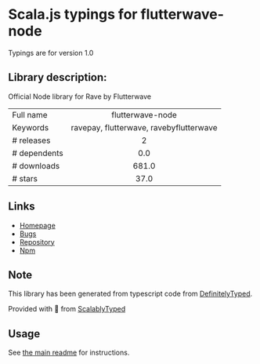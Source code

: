 
# Scala.js typings for flutterwave-node

Typings are for version 1.0

## Library description:
Official Node library for Rave by Flutterwave

|                    |                 |
| ------------------ | :-------------: |
| Full name          | flutterwave-node |
| Keywords           | ravepay, flutterwave, ravebyflutterwave |
| # releases         | 2 |
| # dependents       | 0.0 |
| # downloads        | 681.0 |
| # stars            | 37.0 |

## Links
- [Homepage](https://github.com/Flutterwave/ravepay-nodejs#readme)
- [Bugs](https://github.com/Flutterwave/ravepay-nodejs/issues)
- [Repository](https://github.com/Flutterwave/ravepay-nodejs)
- [Npm](https://www.npmjs.com/package/flutterwave-node)
    


## Note
This library has been generated from typescript code from [DefinitelyTyped](https://definitelytyped.org).

Provided with :purple_heart: from [ScalablyTyped](https://github.com/oyvindberg/ScalablyTyped)

## Usage
See [the main readme](../../readme.md) for instructions.


